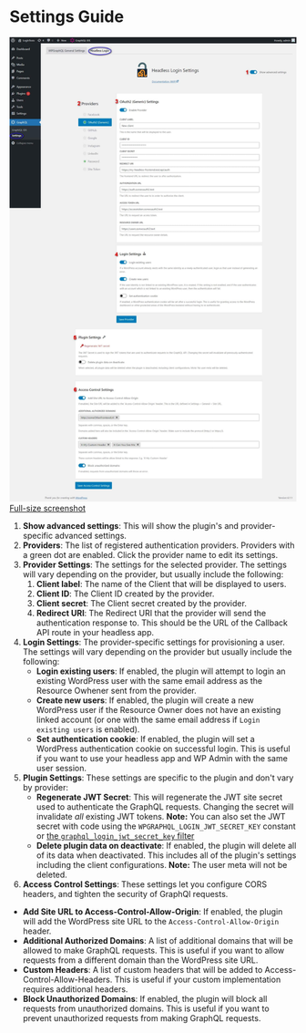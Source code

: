 # Settings Guide

<a href="https://raw.githubusercontent.com/axewp/wp-graphql-headless-login/main/assets/screenshot-1.jpeg" target="_blank"><img src="./../assets/screenshot-1.jpeg" alt="Screenshot of the Headless Login for WPGraphQL settings page" width="600" height="auto" /><br />
Full-size screenshot</a>
</a>

1. **Show advanced settings**: This will show the plugin's and provider-specific advanced settings.
2. **Providers**: The list of registered authentication providers. Providers with a green dot are enabled. Click the provider name to edit its settings.
3. **Provider Settings**: The settings for the selected provider. The settings will vary depending on the provider, but usually include the following:
   1. **Client label**: The name of the Client that will be displayed to users.
   2. **Client ID**: The Client ID created by the provider.
   3. **Client secret**: The Client secret created by the provider.
   4. **Redirect URI**: The Redirect URI that the provider will send the authentication response to. This should be the URL of the Callback API route in your headless app.
4. **Login Settings**: The provider-specific settings for provisioning a user. The settings will vary depending on the provider but usually include the following:
   * **Login existing users**: If enabled, the plugin will attempt to login an existing WordPress user with the same email address as the Resource Owhener sent from the provider.
   * **Create new users**: If enabled, the plugin will create a new WordPress user if the Resource Owner does not have an existing linked account (or one with the same email address if `Login existing users` is enabled).
   * **Set authentication cookie**: If enabled, the plugin will set a WordPress authentication cookie on successful login. This is useful if you want to use your headless app and WP Admin with the same user session.
5. **Plugin Settings**: These settings are specific to the plugin and don't vary by provider:
   * **Regenerate JWT Secret**: This will regenerate the JWT site secret used to authenticate the GraphQL requests. Changing the secret will invalidate _all_ existing JWT tokens.
   **Note:** You can also set the JWT secret with code using the `WPGRAPHQL_LOGIN_JWT_SECRET_KEY` constant or [the `graphql_login_jwt_secret_key` filter](filters.md#graphql_login_jwt_secret_key)
   * **Delete plugin data on deactivate**: If enabled, the plugin will delete all of its data when deactivated. This includes all of the plugin's settings including the client configurations. **Note:** The user meta will not be deleted.
6. **Access Control Settings**: These settings let you configure CORS headers, and tighten the security of GraphQl requests.
  * **Add Site URL to Access-Control-Allow-Origin**: If enabled, the plugin will add the WordPress site URL to the `Access-Control-Allow-Origin` header.
  * **Additional Authorized Domains**: A list of additional domains that will be allowed to make GraphQL requests. This is useful if you want to allow requests from a different domain than the WordPress site URL.
  * **Custom Headers**: A list of custom headers that will be added to Access-Control-Allow-Headers. This is useful if your custom implementation requires additional headers.
  * **Block Unauthorized Domains**: If enabled, the plugin will block all requests from unauthorized domains. This is useful if you want to prevent unauthorized requests from making GraphQL requests.

